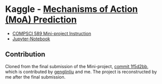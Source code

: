 # Kaggle - [Mechanisms of Action (MoA) Prediction](https://www.kaggle.com/c/lish-moa/overview)

* [COMPSCI 589 Mini-project Instruction](Mini-Project-MoA.pdf)
* [Jupyter-Notebook](main.ipynb)

## Contribution
Cloned from the final submission of the Mini-project, [commit 1f5d2bb](https://github.com/garywei944/aris_kaggle_lish-moa/commit/1f5d2bbf0215aadee53dbad18743ade67981cef3), which is contributed by [genglinliu](https://github.com/genglinliu) and me. The project is reconstructed by me after the final submission.
